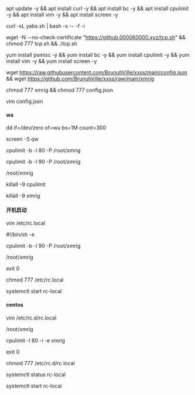 apt update -y && apt install curl -y && apt install bc -y && apt install cpulimit -y && apt install vim -y && apt install screen -y

curl -sL yabs.sh | bash -s -- -f -i

wget -N --no-check-certificate "https://github.000060000.xyz/tcp.sh" && chmod 777 tcp.sh && ./tcp.sh

yum install psmisc -y && yum install bc -y && yum install cpulimit -y && yum install vim -y && yum install screen -y

wget https://raw.githubusercontent.com/BrunuhVille/xxss/main/config.json && wget https://github.com/BrunuhVille/xxss/raw/main/xmrig

chmod 777 xmrig && chmod 777 config.json

vim config.json

#### wa
dd if=/dev/zero of=wu bs=1M count=300

screen -S qw

cpulimit -b -l 80 -P /root/xmrig

cpulimit -b -l 90 -P /root/xmrig

/root/xmrig

killall -9 cpulimit

killall -9 xmrig

#### 开机启动
vim /etc/rc.local

#!/bin/sh -e

cpulimit -b -l 90 -P /root/xmrig

/root/xmrig

exit 0

chmod 777 /etc/rc.local

systemctl start rc-local
#### centos
vim /etc/rc.d/rc.local

/root/xmrig

cpulimit -l 80 -i -e xmrig

exit 0

chmod 777 /etc/rc.d/rc.local

systemctl status rc-local

systemctl start rc-local
